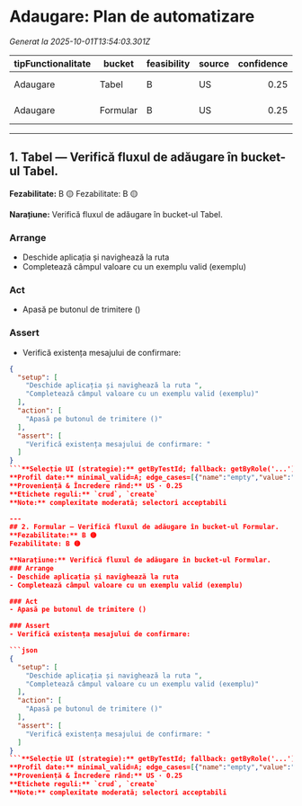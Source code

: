 # Adaugare: Plan de automatizare

_Generat la 2025-10-01T13:54:03.301Z_

| tipFunctionalitate | bucket | feasibility | source | confidence | rule_tags |
|---|---|---|---|---:|---|
| Adaugare | Tabel | B | US | 0.25 | crud, create |
| Adaugare | Formular | B | US | 0.25 | crud, create |

---
## 1. Tabel — Verifică fluxul de adăugare în bucket-ul Tabel.
**Fezabilitate:** B 🟡
Fezabilitate: B 🟡

**Narațiune:** Verifică fluxul de adăugare în bucket-ul Tabel.
### Arrange
- Deschide aplicația și navighează la ruta 
- Completează câmpul valoare cu un exemplu valid (exemplu)

### Act
- Apasă pe butonul de trimitere ()

### Assert
- Verifică existența mesajului de confirmare: 

```json
{
  "setup": [
    "Deschide aplicația și navighează la ruta ",
    "Completează câmpul valoare cu un exemplu valid (exemplu)"
  ],
  "action": [
    "Apasă pe butonul de trimitere ()"
  ],
  "assert": [
    "Verifică existența mesajului de confirmare: "
  ]
}
```**Selecție UI (strategie):** getByTestId; fallback: getByRole('...')|getByRole('*', { name: /.../i })|getByLabelText(/.../i)|getByPlaceholderText(/.../i)|locator('[id="..."]')|locator('[name="..."]')|locator('...') (sursă: project; încredere: 0.98)
**Profil date:** minimal_valid=A; edge_cases=[{"name":"empty","value":""},{"name":"whitespace","value":" "},{"name":"unicode","value":"Ăîșțâ"},{"name":"empty","value":""},{"name":"whitespace","value":" "},{"name":"unicode","value":"Ăîșțâ"},{"name":"sql_like","value":"' OR 1=1 --"},{"name":"xss_like","value":"<script>alert(1)</script>"}] (sursă: project; încredere: 0.90)
**Proveniență & Încredere rând:** US · 0.25
**Etichete reguli:** `crud`, `create`
**Note:** complexitate moderată; selectori acceptabili

---
## 2. Formular — Verifică fluxul de adăugare în bucket-ul Formular.
**Fezabilitate:** B 🟡
Fezabilitate: B 🟡

**Narațiune:** Verifică fluxul de adăugare în bucket-ul Formular.
### Arrange
- Deschide aplicația și navighează la ruta 
- Completează câmpul valoare cu un exemplu valid (exemplu)

### Act
- Apasă pe butonul de trimitere ()

### Assert
- Verifică existența mesajului de confirmare: 

```json
{
  "setup": [
    "Deschide aplicația și navighează la ruta ",
    "Completează câmpul valoare cu un exemplu valid (exemplu)"
  ],
  "action": [
    "Apasă pe butonul de trimitere ()"
  ],
  "assert": [
    "Verifică existența mesajului de confirmare: "
  ]
}
```**Selecție UI (strategie):** getByTestId; fallback: getByRole('...')|getByRole('*', { name: /.../i })|getByLabelText(/.../i)|getByPlaceholderText(/.../i)|locator('[id="..."]')|locator('[name="..."]')|locator('...') (sursă: project; încredere: 0.98)
**Profil date:** minimal_valid=A; edge_cases=[{"name":"empty","value":""},{"name":"whitespace","value":" "},{"name":"unicode","value":"Ăîșțâ"},{"name":"empty","value":""},{"name":"whitespace","value":" "},{"name":"unicode","value":"Ăîșțâ"},{"name":"sql_like","value":"' OR 1=1 --"},{"name":"xss_like","value":"<script>alert(1)</script>"}] (sursă: project; încredere: 0.90)
**Proveniență & Încredere rând:** US · 0.25
**Etichete reguli:** `crud`, `create`
**Note:** complexitate moderată; selectori acceptabili

